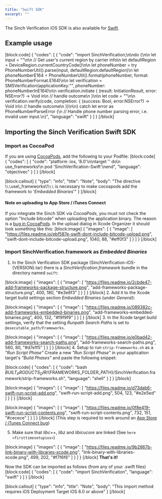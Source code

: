 ```yaml
---
title: "Swift SDK"
excerpt: ""
---
```

The Sinch Verification iOS SDK is also available for [Swift](https://developer.apple.com/).

## Example usage
[block:code]
{
  "codes": [
    {
      "code": "import SinchVerification;\n\ndo {\n\n    let input = \"<user input>\"\n\n    // Get user's current region by carrier info\n    let defaultRegion = DeviceRegion.currentCountryCode()\n\n    let phoneNumber = try PhoneNumberUtil().parse(input, defaultRegion:defaultRegion)\n    let phoneNumberE164 = PhoneNumberUtil().format(phoneNumber, format: PhoneNumberFormat.E164)\n\n    let verification = SMSVerification(applicationKey:\"<APP KEY>\", phoneNumber: phoneNumberInE164)\n\n    verification.initiate { (result: InitiationResult, error: NSError?) -> Void in\n        // handle outcome\n    }\n\n    let code = \"<user input code from SMS>\"\n\n    verification.verify(code, completion: { (success: Bool, error:NSError?) -> Void in\n        // handle outcome\n    })\n\n} catch let error as PhoneNumberParseError {\n    // Handle phone number parsing error, i.e. invalid user input.\n}",
      "language": "swift"
    }
  ]
}
[/block]
## Importing the Sinch Verification Swift SDK

### Import as CocoaPod

If you are using [CocoaPods](http://www.cocoapods.org), add the following to your Podfile:
[block:code]
{
  "codes": [
    {
      "code": "platform :ios, '8.0'\n\ntarget '<your target>' do\n    use_frameworks!\n    pod 'SinchVerification-Swift'\nend",
      "language": "objectivec"
    }
  ]
}
[/block]

[block:callout]
{
  "type": "info",
  "title": "Note",
  "body": "The directive \\`\\`use\\_frameworks\\!\\`\\` is necessary to make cocoapods add the framework to '*Embedded Binaries*'"
}
[/block]
#### Note on uploading to App Store / iTunes Connect

If you integrate the Sinch SDK via *CocoaPods*, you must not check the option "Include bitcode" when uploading the application binary. The reason is a [bug in CocoaPods](https://github.com/CocoaPods/CocoaPods/issues/4624). In the upload dialog in Xcode Organizer it should look something like this:
[block:image]
{
  "images": [
    {
      "image": [
        "https://files.readme.io/ebf587e-swift-dont-include-bitcode-upload.png",
        "swift-dont-include-bitcode-upload.png",
        1040,
        88,
        "#eff0f3"
      ]
    }
  ]
}
[/block]
### Import SinchVerification.framework as *Embedded Binaries*

1.  In the Sinch Verification SDK package (SinchVerification-iOS-{VERSION}.tar) there is a *SinchVerification.framework* bundle in the directory named `swift`:

[block:image]
{
  "images": [
    {
      "image": [
        "https://files.readme.io/2cbde47-add-frameworks-package-structure.png",
        "add-frameworks-package-structure.png",
        400,
        180,
        "#e3e8f3"
      ]
    }
  ]
}
[/block]
2.  Add it to the Xcode target build settings section *Embedded Binaries* (under *General*):

[block:image]
{
  "images": [
    {
      "image": [
        "https://files.readme.io/089382c-add-frameworks-embedded-binaries.png",
        "add-frameworks-embedded-binaries.png",
        400,
        132,
        "#f9f9f9"
      ]
    }
  ]
}
[/block]
3.  In the Xcode target build settings, verify that the setting *Runpath Search Paths* is set to `@executable_path/Frameworks`.

[block:image]
{
  "images": [
    {
      "image": [
        "https://files.readme.io/e0bad42-add-frameworks-search-paths.png",
        "add-frameworks-search-paths.png",
        560,
        80,
        "#d7e1f5"
      ]
    }
  ]
}
[/block]
4.  Setup to run `strip-frameworks.sh` as a *"Run Script Phase"*
Create a new *"Run Script Phase"* in your application target's *"Build Phases"* and paste the following snippet:

[block:code]
{
  "codes": [
    {
      "code": "bash ${BUILT_PRODUCTS_DIR}/${FRAMEWORKS_FOLDER_PATH}/SinchVerification.framework/strip-frameworks.sh",
      "language": "shell"
    }
  ]
}
[/block]

[block:image]
{
  "images": [
    {
      "image": [
        "https://files.readme.io/d73dab6-swift-run-script-add.png",
        "swift-run-script-add.png",
        504,
        123,
        "#e2e5ed"
      ]
    }
  ]
}
[/block]

[block:image]
{
  "images": [
    {
      "image": [
        "https://files.readme.io/0f8e419-swift-run-script-contents.png",
        "swift-run-script-contents.png",
        732,
        151,
        "#cecece"
      ]
    }
  ]
}
[/block]
(This step is required to work around an [App Store / iTunes Connect bug](http://www.openradar.meradar?id=6409498411401216))

5.  Make sure that *libc++*, *libz* and *libicucore* are linked (See `here <firsttimesetupios>`)

[block:image]
{
  "images": [
    {
      "image": [
        "https://files.readme.io/9b2867b-link-binary-with-libraries-xcode.png",
        "link-binary-with-libraries-xcode.png",
        499,
        202,
        "#f7f6f6"
      ]
    }
  ]
}
[/block]
**That's it\!**

Now the SDK can be imported as follows (from any of your .swift files)
[block:code]
{
  "codes": [
    {
      "code": "import SinchVerification",
      "language": "swift"
    }
  ]
}
[/block]

[block:callout]
{
  "type": "info",
  "title": "Note",
  "body": "This import method requires iOS Deployment Target iOS 8.0 or above"
}
[/block]